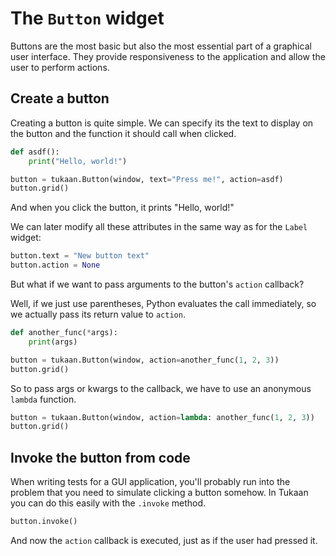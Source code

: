 # The `Button` widget

Buttons are the most basic but also the most essential part of a graphical user interface. They provide responsiveness to the application and allow the user to perform actions.

## Create a button
Creating a button is quite simple. We can specify its the text to display on the button and the function it should call when clicked.

```python
def asdf():
    print("Hello, world!")

button = tukaan.Button(window, text="Press me!", action=asdf)
button.grid()
```

And when you click the button, it prints "Hello, world!"

We can later modify all these attributes in the same way as for the `Label` widget:
```python
button.text = "New button text"
button.action = None
```

But what if we want to pass arguments to the button's `action` callback?

Well, if we just use parentheses, Python evaluates the call immediately, so we actually pass its return value to `action`.

```python
def another_func(*args):
    print(args)

button = tukaan.Button(window, action=another_func(1, 2, 3))
button.grid()
```

So to pass args or kwargs to the callback, we have to use an anonymous `lambda` function.

```python
button = tukaan.Button(window, action=lambda: another_func(1, 2, 3))
button.grid()
```

## Invoke the button from code
When writing tests for a GUI application, you'll probably run into the problem that you need to simulate clicking a button somehow. In Tukaan you can do this easily with the `.invoke` method.

```python
button.invoke()
```

And now the `action` callback is executed, just as if the user had pressed it.
